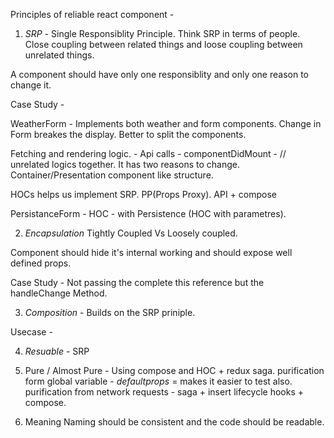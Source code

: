 Principles of reliable react component - 

1. *SRP* - Single Responsiblity Principle. Think SRP in terms of people. Close coupling between related things and loose coupling between unrelated things.

A component should have only one responsiblity and only one reason to change it.

Case Study - 

WeatherForm - Implements both weather and form components. Change in Form breakes the display. Better to split the components.

Fetching and rendering logic. - Api calls - componentDidMount - // unrelated logics together. It has two reasons to change. Container/Presentation component like structure.

HOCs helps us implement SRP. PP(Props Proxy). API + compose

PersistanceForm - HOC - with Persistence (HOC with parametres).


2. *Encapsulation* Tightly Coupled Vs Loosely coupled.

Component should hide it's internal working and should expose well defined props. 

Case Study - Not passing the complete this reference but the handleChange Method.

3. *Composition* - Builds on the SRP priniple.

Usecase - 

4. *Resuable* - SRP

5. Pure / Almost Pure - Using compose and HOC + redux saga.
  purification form global variable - *defaultprops* = makes it easier to test also.
  purification from network requests - saga + insert lifecycle hooks + compose.

6. Meaning 
  Naming should be consistent and the code should be readable.
